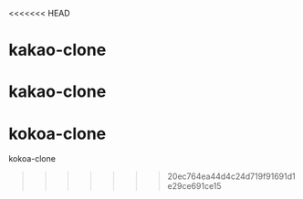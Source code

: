 <<<<<<< HEAD
# kakao-clone
kakao-clone
=======
# kokoa-clone
kokoa-clone
>>>>>>> 20ec764ea44d4c24d719f91691d1e29ce691ce15
